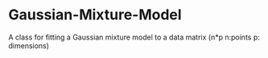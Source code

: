 # Gaussian-Mixture-Model

A class for fitting a Gaussian mixture model to a data matrix (n*p n:points p: dimensions)

